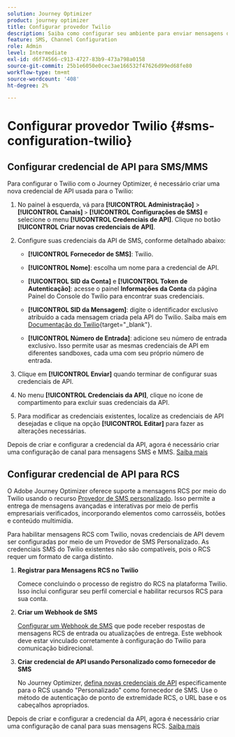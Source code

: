 ```yaml
---
solution: Journey Optimizer
product: journey optimizer
title: Configurar provedor Twilio
description: Saiba como configurar seu ambiente para enviar mensagens de texto com o Journey Optimizer com Twilio
feature: SMS, Channel Configuration
role: Admin
level: Intermediate
exl-id: d6f74566-c913-4727-83b9-473a798a0158
source-git-commit: 25b1e6050e0cec3ae166532f47626d99ed68fe80
workflow-type: tm+mt
source-wordcount: '408'
ht-degree: 2%

---
```


# Configurar provedor Twilio {#sms-configuration-twilio}

## Configurar credencial de API para SMS/MMS

Para configurar o Twilio com o Journey Optimizer, é necessário criar uma nova credencial de API usada para o Twilio:

1. No painel à esquerda, vá para **[!UICONTROL Administração]** > **[!UICONTROL Canais]** `>` **[!UICONTROL Configurações de SMS]** e selecione o menu **[!UICONTROL Credenciais de API]**. Clique no botão **[!UICONTROL Criar novas credenciais de API]**.

1. Configure suas credenciais da API de SMS, conforme detalhado abaixo:

   * **[!UICONTROL Fornecedor de SMS]**: Twilio.

   * **[!UICONTROL Nome]**: escolha um nome para a credencial de API.

   * **[!UICONTROL SID da Conta]** e **[!UICONTROL Token de Autenticação]**: acesse o painel **Informações da Conta** da página Painel do Console do Twilio para encontrar suas credenciais.

   * **[!UICONTROL SID da Mensagem]**: digite o identificador exclusivo atribuído a cada mensagem criada pela API do Twilio. Saiba mais em [Documentação do Twilio](https://support.twilio.com/hc/en-us/articles/223134387-What-is-a-Message-SID-){target="_blank"}.

   * **[!UICONTROL Número de Entrada]**: adicione seu número de entrada exclusivo. Isso permite usar as mesmas credenciais de API em diferentes sandboxes, cada uma com seu próprio número de entrada.

1. Clique em **[!UICONTROL Enviar]** quando terminar de configurar suas credenciais de API.

1. No menu **[!UICONTROL Credenciais da API]**, clique no ícone de compartimento para excluir suas credenciais da API.

1. Para modificar as credenciais existentes, localize as credenciais de API desejadas e clique na opção **[!UICONTROL Editar]** para fazer as alterações necessárias.

Depois de criar e configurar a credencial da API, agora é necessário criar uma configuração de canal para mensagens SMS e MMS. [Saiba mais](sms-configuration-surface.md)

## Configurar credencial de API para RCS

O Adobe Journey Optimizer oferece suporte a mensagens RCS por meio do Twilio usando o recurso [Provedor de SMS personalizado](sms-configuration-custom.md). Isso permite a entrega de mensagens avançadas e interativas por meio de perfis empresariais verificados, incorporando elementos como carrosséis, botões e conteúdo multimídia.

Para habilitar mensagens RCS com Twilio, novas credenciais de API devem ser configuradas por meio de um Provedor de SMS Personalizado. As credenciais SMS do Twilio existentes não são compatíveis, pois o RCS requer um formato de carga distinto.

1. **Registrar para Mensagens RCS no Twilio**

   Comece concluindo o processo de registro do RCS na plataforma Twilio. Isso inclui configurar seu perfil comercial e habilitar recursos RCS para sua conta.

1. **Criar um Webhook de SMS**

   [Configurar um Webhook de SMS](sms-configuration-custom.md#webhook) que pode receber respostas de mensagens RCS de entrada ou atualizações de entrega. Este webhook deve estar vinculado corretamente à configuração do Twilio para comunicação bidirecional.

1. **Criar credencial de API usando Personalizado como fornecedor de SMS**

   No Journey Optimizer, [defina novas credenciais de API](sms-configuration-custom.md#api-credential) especificamente para o RCS usando &quot;Personalizado&quot; como fornecedor de SMS. Use o método de autenticação de ponto de extremidade RCS, o URL base e os cabeçalhos apropriados.

Depois de criar e configurar a credencial da API, agora é necessário criar uma configuração de canal para suas mensagens RCS. [Saiba mais](sms-configuration-surface.md)







